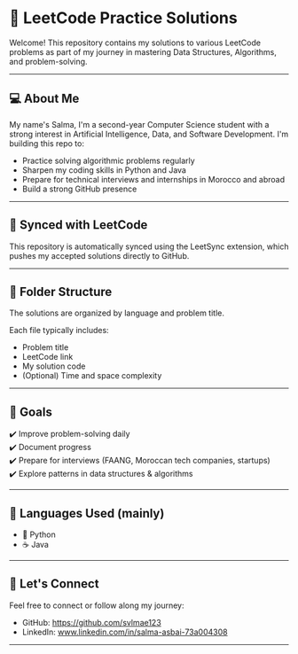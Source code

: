 # 🧠 LeetCode Practice Solutions

Welcome! This repository contains my solutions to various LeetCode problems as part of my journey in mastering Data Structures, Algorithms, and problem-solving.

---

## 💻 About Me

My name's Salma, I'm a second-year Computer Science student with a strong interest in Artificial Intelligence, Data, and Software Development. I'm building this repo to:

- Practice solving algorithmic problems regularly
- Sharpen my coding skills in Python and Java
- Prepare for technical interviews and internships in Morocco and abroad
- Build a strong GitHub presence

---

## 🔄 Synced with LeetCode

This repository is automatically synced using the LeetSync extension, which pushes my accepted solutions directly to GitHub.

---

## 📁 Folder Structure

The solutions are organized by language and problem title.


Each file typically includes:
- Problem title
- LeetCode link
- My solution code
- (Optional) Time and space complexity

---

## 🧠 Goals

✔️ Improve problem-solving daily  
✔️ Document progress  
✔️ Prepare for interviews (FAANG, Moroccan tech companies, startups)  
✔️ Explore patterns in data structures & algorithms

---

## 🧰 Languages Used (mainly)

- 🐍 Python
- ☕ Java

---



## 🤝 Let's Connect

Feel free to connect or follow along my journey:

- GitHub: https://github.com/svlmae123
- LinkedIn: www.linkedin.com/in/salma-asbai-73a004308

---


